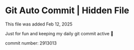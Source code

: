 # Git Auto Commit | Hidden File

This file was added Feb 12, 2025

Just for fun and keeping my daily git commit active 🤪

commit number: 2913013
